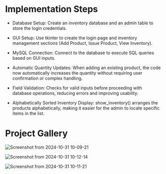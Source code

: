 # Implementation Steps

* Database Setup: Create an inventory database and an admin table to store the login credentials.
  
* GUI Setup: Use tkinter to create the login page and inventory management sections (Add Product, Issue Product, View Inventory).
  
* MySQL Connection: Connect to the database to execute SQL queries based on GUI inputs.

* Automatic Quantity Updates: When adding an existing product, the code now automatically increases the quantity without requiring user confirmation or complex handling.
  
* Field Validation: Checks for valid inputs before proceeding with database operations, reducing errors and improving usability.
  
* Alphabetically Sorted Inventory Display: show_inventory() arranges the products alphabetically, making it easier for the admin to locate specific items in the list.

# Project Gallery

![Screenshot from 2024-10-31 10-09-21](https://github.com/user-attachments/assets/e9d1e9a5-7bd8-4f1b-ab7d-74512290258f)


![Screenshot from 2024-10-31 10-12-14](https://github.com/user-attachments/assets/905091e2-a2e0-4523-922b-6c7e2841b834)


![Screenshot from 2024-10-31 10-11-21](https://github.com/user-attachments/assets/1f16df6e-e20e-4c71-b3a5-372b044ac744)
